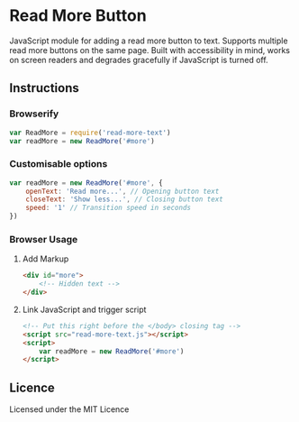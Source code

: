 # Read More Button

JavaScript module for adding a read more button to text. Supports multiple read more buttons on the same page. Built with accessibility in mind, works on screen readers and degrades gracefully if JavaScript is turned off.

## Instructions

### Browserify
``` js
var ReadMore = require('read-more-text')
var readMore = new ReadMore('#more')
```

### Customisable options
``` js
var readMore = new ReadMore('#more', {
	openText: 'Read more...', // Opening button text
	closeText: 'Show less...', // Closing button text
	speed: '1' // Transition speed in seconds
})
```

### Browser Usage

1. Add Markup
	``` html
	<div id="more">
		<!-- Hidden text -->
	</div>
	```	

2. Link JavaScript and trigger script 
	``` html
	<!-- Put this right before the </body> closing tag -->
	<script src="read-more-text.js"></script>
	<script>
		var readMore = new ReadMore('#more')
	</script>	
	```	

## Licence

Licensed under the MIT Licence 